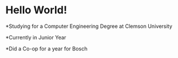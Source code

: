 # Hello World!

*Studying for a Computer Engineering Degree at Clemson University 

*Currently in Junior Year 

*Did a Co-op for a year for Bosch
